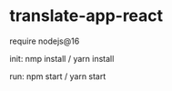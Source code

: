 # translate-app-react

require nodejs@16

init: nmp install / yarn install

run: npm start / yarn start

